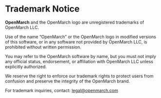 # Trademark Notice

**OpenMarch** and the OpenMarch logo are unregistered trademarks of OpenMarch LLC.

Use of the name “OpenMarch” or the OpenMarch logo in modified versions of this software, or in any software not provided by OpenMarch LLC, is prohibited without written permission.

You may refer to the OpenMarch software by name, but you must not imply any official status, endorsement, or affiliation with OpenMarch LLC unless explicitly authorized.

We reserve the right to enforce our trademark rights to protect users from confusion and preserve the integrity of the OpenMarch brand.

For trademark inquiries, contact: [legal@openmarch.com](mailto:legal@openmarch.com)
